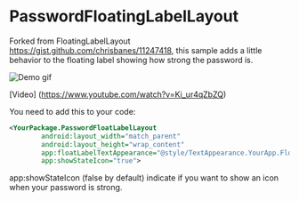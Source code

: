 PasswordFloatingLabelLayout
===========================
Forked from FloatingLabelLayout https://gist.github.com/chrisbanes/11247418, this sample adds a little behavior to the floating label showing how strong the password is.

![Demo gif](https://i.imgflip.com/8n79q.gif)


[Video] (https://www.youtube.com/watch?v=Ki_ur4qZbZQ)

You need to add this to your code:

````XML
<YourPackage.PasswordFloatLabelLayout
        android:layout_width="match_parent"
        android:layout_height="wrap_content"
        app:floatLabelTextAppearance="@style/TextAppearance.YourApp.FloatLabel"
        app:showStateIcon="true">
````

app:showStateIcon (false by default) indicate if you want to show an icon when your password is strong.
